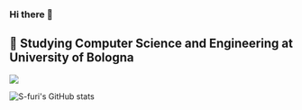 ### Hi there 👋
🔭 Studying Computer Science and Engineering at University of Bologna
---
![](https://github-readme-streak-stats.herokuapp.com/?user=S-furi&theme=swift&hide_border=false)<br/>

![S-furi's GitHub stats](https://github-readme-stats.vercel.app/api?username=s-furi&hide=contribs,prs)<br/>

<!-- Proudly created with GPRM ( https://gprm.itsvg.in ) -->
